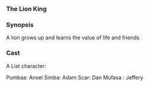 
### The Lion King

### Synopsis
A lion grows up and learns the value of life and friends

### Cast

A List character:

Pumbaa: Ansel
Simba: Adam
Scar:  Dan
Mufasa : Jeffery

